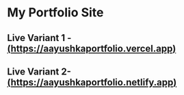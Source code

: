 # My Portfolio Site

## Live Variant 1 -  [(https://aayushkaportfolio.vercel.app)](https://aayushkaportfolio.vercel.app)
## Live Variant 2- [(https://aayushkaportfolio.netlify.app)](https://aayushkaportfolio.netlify.app)
